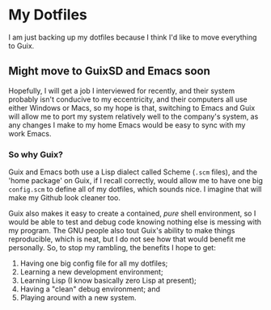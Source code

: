 # My Dotfiles
I am just backing up my dotfiles because I think I'd like to move everything to Guix.

## Might move to GuixSD and Emacs soon
Hopefully, I will get a job I interviewed for recently, and their system probably isn't conducive to my eccentricity, and their computers all use either Windows or Macs, so my hope is that, switching to Emacs and Guix will allow me to port my system relatively well to the company's system, as any changes I make to my home Emacs would be easy to sync with my work Emacs.

### So why Guix?
Guix and Emacs both use a Lisp dialect called Scheme (`.scm` files), and the 'home package' on Guix, if I recall correctly, would allow me to have one big `config.scm` to define all of my dotfiles, which sounds nice. I imagine that will make my Github look cleaner too.

Guix also makes it easy to create a contained, *pure* shell environment, so I would be able to test and debug code knowing nothing else is messing with my program. The GNU people also tout Guix's ability to make things reproducible, which is neat, but I do not see how that would benefit me personally. So, to stop my rambling, the benefits I hope to get:

1. Having one big config file for all my dotfiles;
2. Learning a new development environment;
3. Learning Lisp (I know basically zero Lisp at present);
4. Having a "clean" debug environment; and
5. Playing around with a new system.
